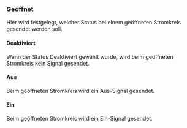 ﻿### Geöffnet

Hier wird festgelegt, welcher Status bei einem geöffneten Stromkreis gesendet werden soll.

#### Deaktiviert

Wenn der Status Deaktiviert gewählt wurde, wird beim geöffneten Stromkreis kein Signal gesendet.

#### Aus

Beim geöffneten Stromkreis wird ein Aus-Signal gesendet.

#### Ein

Beim geöffneten Stromkreis wird ein Ein-Signal gesendet.


